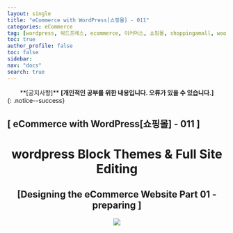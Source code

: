```yaml
---
layout: single
title: "eCommerce with WordPress[쇼핑몰] - 011"
categories: eCommerce
tag: [wordpress, 워드프레스, ecommerce, 이커머스, 쇼핑몰, shoppingamall, woocommerce, 우커머스]
toc: true
author_profile: false
toc: false
sidebar:
nav: "docs"
search: true
---
```


<center>**[공지사항]** <strong> [개인적인 공부를 위한 내용입니다. 오류가 있을 수 있습니다.] </strong></center>
{: .notice--success}

<h2>[ eCommerce with WordPress[쇼핑몰] - 011 ]</h2>

<div align="center"><p><h1>wordpress Block Themes & Full Site Editing</h1></p></div>

<div align="center"><h2>[Designing the eCommerce Website Part 01 - preparing ]</h2>
<div align="center"><img src="http://drive.google.com/uc?export=view&id=1EHnc5d_qmwk3Zo38vALlKtquInf3-0qD"><br><br><br></div>



